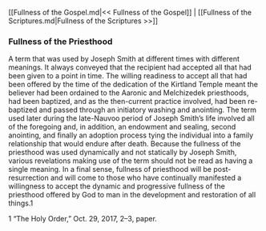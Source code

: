 [[Fullness of the Gospel.md|<< Fullness of the Gospel]]  |  [[Fullness of the Scriptures.md|Fullness of the Scriptures >>]]

### Fullness of the Priesthood
A term that was used by Joseph Smith at different times with different meanings. It always conveyed that the recipient had accepted all that had been given to a point in time. The willing readiness to accept all that had been offered by the time of the dedication of the Kirtland Temple meant the believer had been ordained to the Aaronic and Melchizedek priesthoods, had been baptized, and as the then-current practice involved, had been re-baptized and passed through an initiatory washing and anointing. The term used later during the late-Nauvoo period of Joseph Smith’s life involved all of the foregoing and, in addition, an endowment and sealing, second anointing, and finally an adoption process tying the individual into a family relationship that would endure after death. Because the fullness of the priesthood was used dynamically and not statically by Joseph Smith, various revelations making use of the term should not be read as having a single meaning. In a final sense, fullness of priesthood will be post-resurrection and will come to those who have continually manifested a willingness to accept the dynamic and progressive fullness of the priesthood offered by God to man in the development and restoration of all things.1



1 “The Holy Order,” Oct. 29, 2017, 2–3, paper.